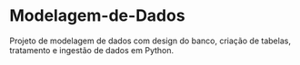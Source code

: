 # Modelagem-de-Dados
Projeto de modelagem de dados com design do banco, criação de tabelas, tratamento e ingestão de dados em Python.
